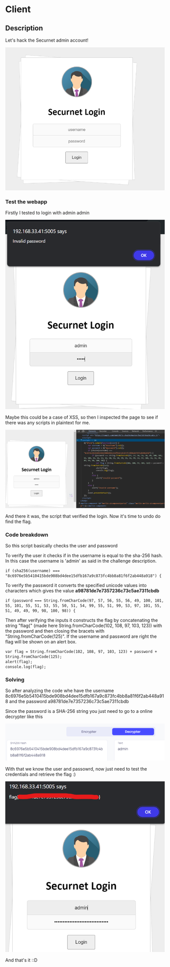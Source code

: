 <h1>Client</h1>

<h2>Description</h2>
Let's hack the Securnet admin account!

![index page](https://github.com/Leonardo-L04/securnet_writeups/blob/main/img/client/1.png)


<h3>Test the webapp</h3>
Firstly I tested to login with admin admin

![test1](https://github.com/Leonardo-L04/securnet_writeups/blob/main/img/client/2.png)

Maybe this could be a case of XSS, so then I inspected the page to see if there was any scripts in plaintext for me.

![script](https://github.com/Leonardo-L04/securnet_writeups/blob/main/img/client/3.png)

And there it was, the script that verified the login.
Now it's time to undo do find the flag.

<h3>Code breakdown</h3>

So this script basically checks the user and password

To verify the user it checks if in the username is equal to the sha-256 hash. In this case the username is 'admin' as said in the challenge description.

```
if (sha256(username) === "8c6976e5b5410415bde908bd4dee15dfb167a9c873fc4bb8a81f6f2ab448a918") {
```

To verify the password it converts the specified unicode values into characters which gives the value <strong>a98781de7e7357236c73c5ae7311cbdb</strong>

```
if (password === String.fromCharCode(97, 57, 56, 55, 56, 49, 100, 101, 55, 101, 55, 51, 53, 55, 50, 51, 54, 99, 55, 51, 99, 53, 97, 101, 55, 51, 49, 49, 99, 98, 100, 98)) {
```

Then after verifying the inputs it constructs the flag by concatenating the string "flag{" (made here String.fromCharCode(102, 108, 97, 103, 123)) with the password and then closing the bracets with "String.fromCharCode(125)". If the username and password are right the flag will be shown on an alert box.

```
var flag = String.fromCharCode(102, 108, 97, 103, 123) + password + String.fromCharCode(125);
alert(flag);
console.log(flag);
```


<h3>Solving</h3>

So after analyzing the code whe have the username 8c6976e5b5410415bde908bd4dee15dfb167a9c873fc4bb8a81f6f2ab448a918 and the password a98781de7e7357236c73c5ae7311cbdb

Since the password is a SHA-256 string you just need to go to a online decrypter like this


![decrypt](https://github.com/Leonardo-L04/securnet_writeups/blob/main/img/client/4.png)


With that we know the user and passowrd, now just need to test the credentials and retrieve the flag :)

![flag](https://github.com/Leonardo-L04/securnet_writeups/blob/main/img/client/5.png)

And that's it ::D
